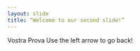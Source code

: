 ```yaml
---
layout: slide
title: “Welcome to our second slide!”
---
```

Vostra Prova
Use the left arrow to go back!
